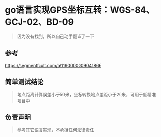 # go语言实现GPS坐标互转：WGS-84、GCJ-02、BD-09

> 因为没有找到，所以自己动手翻译了一下 

## 参考

https://segmentfault.com/a/1190000009041866


## 简单测试结论
> 地点距离计算误差小于50米，坐标转换地点差距小于20米，可用于低精准项目中


## 负责声明
> 参考其它语言实现，不承担任何法律责任